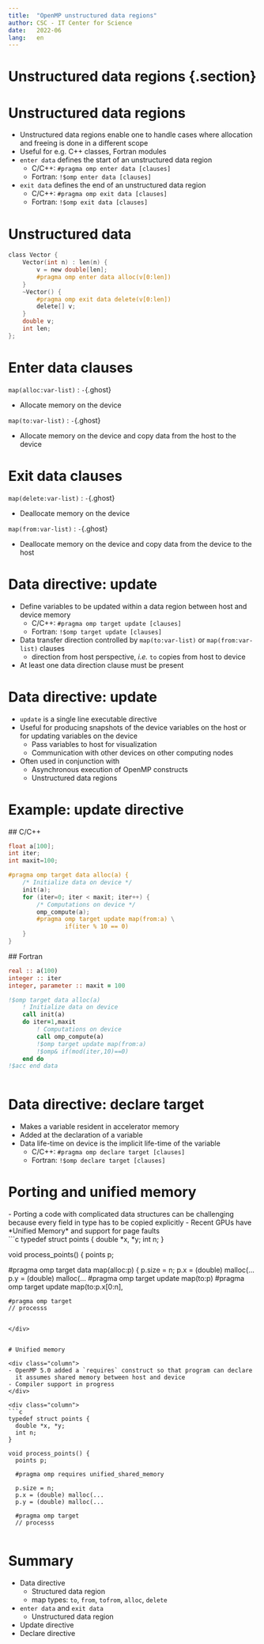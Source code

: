 ```yaml
---
title:  "OpenMP unstructured data regions"
author: CSC - IT Center for Science
date:   2022-06
lang:   en
---
```



# Unstructured data regions {.section}

# Unstructured data regions

- Unstructured data regions enable one to handle cases where allocation
  and freeing is done in a different scope
- Useful for e.g. C++ classes, Fortran modules
- `enter data` defines the start of an unstructured data region
    - C/C++: `#pragma omp enter data [clauses]`
    - Fortran: `!$omp enter data [clauses]`
- `exit data` defines the end of an unstructured data region
    - C/C++: `#pragma omp exit data [clauses]`
    - Fortran: `!$omp exit data [clauses]`


# Unstructured data

```c
class Vector {
    Vector(int n) : len(n) {
        v = new double[len];
        #pragma omp enter data alloc(v[0:len])
    }
    ~Vector() {
        #pragma omp exit data delete(v[0:len])
        delete[] v;
    }
    double v;
    int len;
};
```


# Enter data clauses

`map(alloc:var-list)`
  : `-`{.ghost}

- Allocate memory on the device

`map(to:var-list)`
  : `-`{.ghost}

- Allocate memory on the device and copy data from the host to the
  device


# Exit data clauses

`map(delete:var-list)`
  : `-`{.ghost}

- Deallocate memory on the device

`map(from:var-list)`
  : `-`{.ghost}

- Deallocate memory on the device and copy data from the device to the
  host


# Data directive: update

- Define variables to be updated within a data region between host and
  device memory
    - C/C++: `#pragma omp target update [clauses]`
    - Fortran: `!$omp target update [clauses]`
- Data transfer direction controlled by `map(to:var-list)` or
  `map(from:var-list)` clauses
    - direction from host perspective, *i.e.* `to` copies from host to device
- At least one data direction clause must be present



# Data directive: update

- `update` is a single line executable directive
- Useful for producing snapshots of the device variables on the host or
  for updating variables on the device
    - Pass variables to host for visualization
    - Communication with other devices on other computing nodes
- Often used in conjunction with
    - Asynchronous execution of OpenMP constructs
    - Unstructured data regions


# Example: update directive

<div class="column">
## C/C++

```c
float a[100];
int iter;
int maxit=100;

#pragma omp target data alloc(a) {
    /* Initialize data on device */
    init(a);
    for (iter=0; iter < maxit; iter++) {
        /* Computations on device */
        omp_compute(a);
        #pragma omp target update map(from:a) \
                if(iter % 10 == 0)
    }
}
```
</div>

<div class="column">
## Fortran

```fortran
real :: a(100)
integer :: iter
integer, parameter :: maxit = 100

!$omp target data alloc(a)
    ! Initialize data on device
    call init(a)
    do iter=1,maxit
        ! Computations on device
        call omp_compute(a)
        !$omp target update map(from:a)
        !$omp& if(mod(iter,10)==0)
    end do
!$acc end data
```
</div>


# Data directive: declare target

- Makes a variable resident in accelerator memory
- Added at the declaration of a variable
- Data life-time on device is the implicit life-time of the variable
    - C/C++: `#pragma omp declare target [clauses]`
    - Fortran: `!$omp declare target [clauses]`


# Porting and unified memory

<div class="column">
- Porting a code with complicated data structures can be challenging
  because every field in type has to be copied explicitly
- Recent GPUs have *Unified Memory* and support for page faults
</div>

<div class="column">
```c
typedef struct points {
  double *x, *y;
  int n;
}

void process_points() {
  points p;

  #pragma omp target data map(alloc:p)
  {
    p.size = n;
    p.x = (double) malloc(...
    p.y = (double) malloc(...
    #pragma omp target update map(to:p)
    #pragma omp target update map(to:p.x[0:n],

    #pragma omp target
    // processs
```

</div>


# Unified memory

<div class="column">
- OpenMP 5.0 added a `requires` construct so that program can declare
  it assumes shared memory between host and device
- Compiler support in progress
</div>

<div class="column">
```c
typedef struct points {
  double *x, *y;
  int n;
}

void process_points() {
  points p;

  #pragma omp requires unified_shared_memory

  p.size = n;
  p.x = (double) malloc(...
  p.y = (double) malloc(...

  #pragma omp target
  // processs
```
</div>


# Summary

- Data directive
    - Structured data region
    - map types: `to`, `from`, `tofrom`, `alloc`, `delete`
- `enter data` and `exit data`
    - Unstructured data region
- Update directive
- Declare directive
